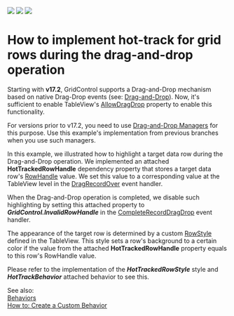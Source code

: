 <!-- default badges list -->
![](https://img.shields.io/endpoint?url=https://codecentral.devexpress.com/api/v1/VersionRange/128651380/17.2.3%2B)
[![](https://img.shields.io/badge/Open_in_DevExpress_Support_Center-FF7200?style=flat-square&logo=DevExpress&logoColor=white)](https://supportcenter.devexpress.com/ticket/details/E4415)
[![](https://img.shields.io/badge/📖_How_to_use_DevExpress_Examples-e9f6fc?style=flat-square)](https://docs.devexpress.com/GeneralInformation/403183)
<!-- default badges end -->

# How to implement hot-track for grid rows during the drag-and-drop operation


Starting with **v17.2**, GridControl supports a Drag-and-Drop mechanism based on native Drag-Drop events (see: [Drag-and-Drop](https://documentation.devexpress.com/WPF/11346/Controls-and-Libraries/Data-Grid/Drag-and-Drop)). Now, it's sufficient to enable TableView's [AllowDragDrop](https://documentation.devexpress.com/WPF/DevExpress.Xpf.Grid.DataViewBase.AllowDragDrop.property) property to enable this functionality. 

For versions prior to v17.2, you need to use [Drag-and-Drop Managers](https://documentation.devexpress.com/WPF/11371/Controls-and-Libraries/Data-Grid/Drag-and-Drop/Drag-and-Drop-Managers) for this purpose. Use this example's implementation from previous branches when you use such managers.

In this example, we illustrated how to highlight a target data row during the Drag-and-Drop operation. We implemented an attached **HotTrackedRowHandle** dependency property that stores a target data row's [RowHandle](https://documentation.devexpress.com/WPF/6322/Controls-and-Libraries/Data-Grid/Grid-View-Data-Layout/Rows-and-Cards/Obtaining-Row-Handles) value. We set this value to a corresponding value at the TableView level in the [DragRecordOver](https://documentation.devexpress.com/WPF/DevExpress.Xpf.Grid.DataViewBase.DragRecordOver.event) event handler. 

When the Drag-and-Drop operation is completed, we disable such highlighting by setting this attached property to ***GridControl.InvalidRowHandle*** in the [CompleteRecordDragDrop](https://documentation.devexpress.com/WPF/DevExpress.Xpf.Grid.DataViewBase.CompleteRecordDragDrop.event) event handler. 

The appearance of the target row is determined by a custom [RowStyle](https://documentation.devexpress.com/WPF/DevExpress.Xpf.Grid.TableView.RowStyle.property) defined in the TableView. This style sets a row's background to a certain color if the value from the attached  **HotTrackedRowHandle** property equals to this row's RowHandle value.

Please refer to the implementation of the ***HotTrackedRowStyle*** style and ***HotTrackBehavior*** attached behavior to see this. 

See also:  
[Behaviors](https://documentation.devexpress.com/WPF/17442/MVVM-Framework/Behaviors)  
[How to: Create a Custom Behavior](https://documentation.devexpress.com/WPF/17458/MVVM-Framework/Behaviors/How-to-Create-a-Custom-Behavior)
